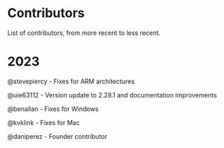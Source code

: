 # Contributors

List of contributors, from more recent to less recent.

# 2023

@stevepiercy - Fixes for ARM architectures

@uie63112 - Version update to 2.28.1 and documentation improvements 

@benallan - Fixes for Windows

@kvklink - Fixes for Mac

@daniperez - Founder contributor

